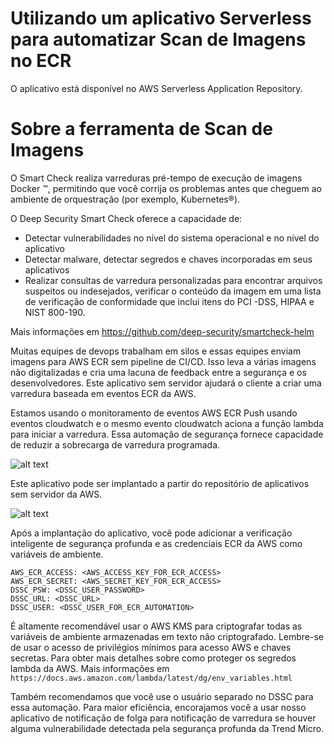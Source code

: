 # Utilizando um aplicativo Serverless para automatizar Scan de Imagens no ECR

O aplicativo está disponível no AWS Serverless Application Repository.

# Sobre a ferramenta de Scan de Imagens

O Smart Check realiza varreduras pré-tempo de execução de imagens Docker ™, permitindo que você corrija os problemas antes que cheguem ao ambiente de orquestração (por exemplo, Kubernetes®).

O Deep Security Smart Check oferece a capacidade de: 
  * Detectar vulnerabilidades no nível do sistema operacional e no nível do aplicativo
  * Detectar malware, detectar segredos e chaves incorporadas em seus aplicativos
  * Realizar consultas de varredura personalizadas para encontrar arquivos suspeitos ou indesejados, verificar o conteúdo da imagem em uma lista de verificação de conformidade que inclui itens do PCI -DSS, HIPAA e NIST 800-190.
  
Mais informações em https://github.com/deep-security/smartcheck-helm

Muitas equipes de devops trabalham em silos e essas equipes enviam imagens para AWS ECR sem pipeline de CI/CD. Isso leva a várias imagens não digitalizadas e cria uma lacuna de feedback entre a segurança e os desenvolvedores. Este aplicativo sem servidor ajudará o cliente a criar uma varredura baseada em eventos ECR da AWS.

Estamos usando o monitoramento de eventos AWS ECR Push usando eventos cloudwatch e o mesmo evento cloudwatch aciona a função lambda para iniciar a varredura. Essa automação de segurança fornece capacidade de reduzir a sobrecarga de varredura programada.

![alt text](https://github.com/tsheth/dssc-ecr-sec-scan-automation/blob/master/dssc_blob/DSSC_automation.png)

Este aplicativo pode ser implantado a partir do repositório de aplicativos sem servidor da AWS.

![alt text](https://github.com/tsheth/dssc-ecr-sec-scan-automation/blob/master/dssc_blob/AWS_SAR.png)

Após a implantação do aplicativo, você pode adicionar a verificação inteligente de segurança profunda e as credenciais ECR da AWS como variáveis de ambiente.
```
AWS_ECR_ACCESS: <AWS_ACCESS_KEY_FOR_ECR_ACCESS>
AWS_ECR_SECRET: <AWS_SECRET_KEY_FOR_ECR_ACCESS>
DSSC_PSW: <DSSC_USER_PASSWORD>
DSSC_URL: <DSSC_URL>
DSSC_USER: <DSSC_USER_FOR_ECR_AUTOMATION>
```

É altamente recomendável usar o AWS KMS para criptografar todas as variáveis de ambiente armazenadas em texto não criptografado. Lembre-se de usar o acesso de privilégios mínimos para acesso AWS e chaves secretas. Para obter mais detalhes sobre como proteger os segredos lambda da AWS. Mais informações em `https://docs.aws.amazon.com/lambda/latest/dg/env_variables.html`

Também recomendamos que você use o usuário separado no DSSC para essa automação. Para maior eficiência, encorajamos você a usar nosso aplicativo de notificação de folga para notificação de varredura se houver alguma vulnerabilidade detectada pela segurança profunda da Trend Micro.
